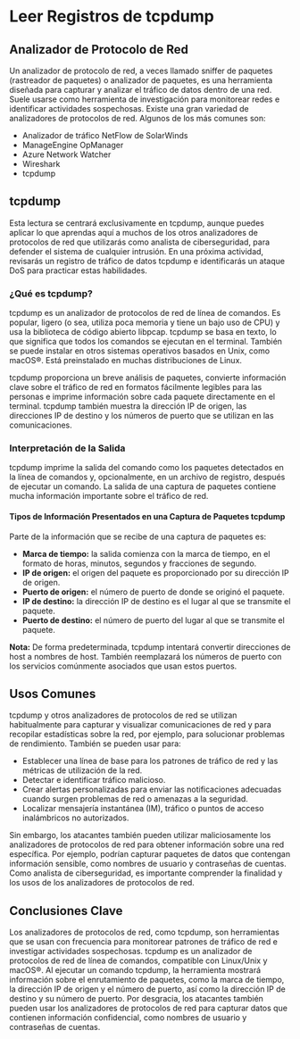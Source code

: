# Leer Registros de tcpdump

## Analizador de Protocolo de Red

Un analizador de protocolo de red, a veces llamado sniffer de paquetes (rastreador de paquetes) o analizador de paquetes, es una herramienta diseñada para capturar y analizar el tráfico de datos dentro de una red. Suele usarse como herramienta de investigación para monitorear redes e identificar actividades sospechosas. Existe una gran variedad de analizadores de protocolos de red. Algunos de los más comunes son:

- Analizador de tráfico NetFlow de SolarWinds
- ManageEngine OpManager
- Azure Network Watcher
- Wireshark
- tcpdump

## tcpdump

Esta lectura se centrará exclusivamente en tcpdump, aunque puedes aplicar lo que aprendas aquí a muchos de los otros analizadores de protocolos de red que utilizarás como analista de ciberseguridad, para defender el sistema de cualquier intrusión. En una próxima actividad, revisarás un registro de tráfico de datos tcpdump e identificarás un ataque DoS para practicar estas habilidades.

### ¿Qué es tcpdump?

tcpdump es un analizador de protocolos de red de línea de comandos. Es popular, ligero (o sea, utiliza poca memoria y tiene un bajo uso de CPU) y usa la biblioteca de código abierto libpcap. tcpdump se basa en texto, lo que significa que todos los comandos se ejecutan en el terminal. También se puede instalar en otros sistemas operativos basados en Unix, como macOS®. Está preinstalado en muchas distribuciones de Linux.

tcpdump proporciona un breve análisis de paquetes, convierte información clave sobre el tráfico de red en formatos fácilmente legibles para las personas e imprime información sobre cada paquete directamente en el terminal. tcpdump también muestra la dirección IP de origen, las direcciones IP de destino y los números de puerto que se utilizan en las comunicaciones.

### Interpretación de la Salida

tcpdump imprime la salida del comando como los paquetes detectados en la línea de comandos y, opcionalmente, en un archivo de registro, después de ejecutar un comando. La salida de una captura de paquetes contiene mucha información importante sobre el tráfico de red.

#### Tipos de Información Presentados en una Captura de Paquetes tcpdump

Parte de la información que se recibe de una captura de paquetes es:

- **Marca de tiempo:** la salida comienza con la marca de tiempo, en el formato de horas, minutos, segundos y fracciones de segundo.
- **IP de origen:** el origen del paquete es proporcionado por su dirección IP de origen.
- **Puerto de origen:** el número de puerto de donde se originó el paquete.
- **IP de destino:** la dirección IP de destino es el lugar al que se transmite el paquete.
- **Puerto de destino:** el número de puerto del lugar al que se transmite el paquete.

**Nota:** De forma predeterminada, tcpdump intentará convertir direcciones de host a nombres de host. También reemplazará los números de puerto con los servicios comúnmente asociados que usan estos puertos.

## Usos Comunes

tcpdump y otros analizadores de protocolos de red se utilizan habitualmente para capturar y visualizar comunicaciones de red y para recopilar estadísticas sobre la red, por ejemplo, para solucionar problemas de rendimiento. También se pueden usar para:

- Establecer una línea de base para los patrones de tráfico de red y las métricas de utilización de la red.
- Detectar e identificar tráfico malicioso.
- Crear alertas personalizadas para enviar las notificaciones adecuadas cuando surgen problemas de red o amenazas a la seguridad.
- Localizar mensajería instantánea (IM), tráfico o puntos de acceso inalámbricos no autorizados.

Sin embargo, los atacantes también pueden utilizar maliciosamente los analizadores de protocolos de red para obtener información sobre una red específica. Por ejemplo, podrían capturar paquetes de datos que contengan información sensible, como nombres de usuario y contraseñas de cuentas. Como analista de ciberseguridad, es importante comprender la finalidad y los usos de los analizadores de protocolos de red.

## Conclusiones Clave

Los analizadores de protocolos de red, como tcpdump, son herramientas que se usan con frecuencia para monitorear patrones de tráfico de red e investigar actividades sospechosas. tcpdump es un analizador de protocolos de red de línea de comandos, compatible con Linux/Unix y macOS®. Al ejecutar un comando tcpdump, la herramienta mostrará información sobre el enrutamiento de paquetes, como la marca de tiempo, la dirección IP de origen y el número de puerto, así como la dirección IP de destino y su número de puerto. Por desgracia, los atacantes también pueden usar los analizadores de protocolos de red para capturar datos que contienen información confidencial, como nombres de usuario y contraseñas de cuentas.

